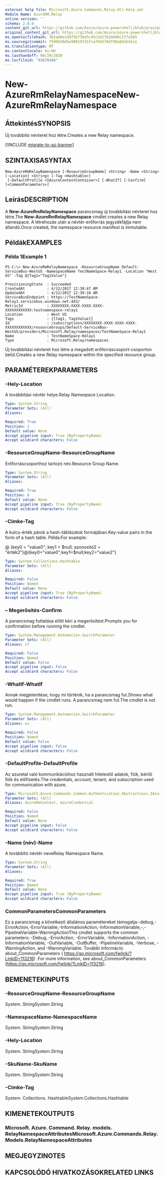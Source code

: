 ```yaml
---
external help file: Microsoft.Azure.Commands.Relay.dll-Help.xml
Module Name: AzureRM.Relay
online version: ''
schema: 2.0.0
content_git_url: https://github.com/Azure/azure-powershell/blob/preview/src/ResourceManager/Relay/Commands.Relay/help/New-AzureRmRelayNamespace.md
original_content_git_url: https://github.com/Azure/azure-powershell/blob/preview/src/ResourceManager/Relay/Commands.Relay/help/New-AzureRmRelayNamespace.md
ms.openlocfilehash: 365a80e1ddf5673be5c45c5d17b24490c277a365
ms.sourcegitcommit: f599b50d5e980197d1fca769378df90a842b42a1
ms.translationtype: MT
ms.contentlocale: hu-HU
ms.lasthandoff: 08/20/2020
ms.locfileid: "93679346"
---
```

# <span data-ttu-id="26692-101">New-AzureRmRelayNamespace</span><span class="sxs-lookup"><span data-stu-id="26692-101">New-AzureRmRelayNamespace</span></span>

## <span data-ttu-id="26692-102">Áttekintés</span><span class="sxs-lookup"><span data-stu-id="26692-102">SYNOPSIS</span></span>
<span data-ttu-id="26692-103">Új továbbító névteret hoz létre.</span><span class="sxs-lookup"><span data-stu-id="26692-103">Creates a new Relay namespace.</span></span>

[!INCLUDE [migrate-to-az-banner](../../includes/migrate-to-az-banner.md)]

## <span data-ttu-id="26692-104">SZINTAXISA</span><span class="sxs-lookup"><span data-stu-id="26692-104">SYNTAX</span></span>

```
New-AzureRmRelayNamespace [-ResourceGroupName] <String> -Name <String> [-Location] <String> [-Tag <Hashtable>]
 [-DefaultProfile <IAzureContextContainer>] [-WhatIf] [-Confirm] [<CommonParameters>]
```

## <span data-ttu-id="26692-105">Leírás</span><span class="sxs-lookup"><span data-stu-id="26692-105">DESCRIPTION</span></span>
<span data-ttu-id="26692-106">A **New-AzureRmRelayNamespace** parancsmag új továbbítási névteret hoz létre.</span><span class="sxs-lookup"><span data-stu-id="26692-106">The **New-AzureRmRelayNamespace** cmdlet creates a new Relay namespace.</span></span> <span data-ttu-id="26692-107">A létrehozás után a névtér-erőforrás jegyzékfájlja nem állandó.</span><span class="sxs-lookup"><span data-stu-id="26692-107">Once created, the namespace resource manifest is immutable.</span></span>

## <span data-ttu-id="26692-108">Példák</span><span class="sxs-lookup"><span data-stu-id="26692-108">EXAMPLES</span></span>

### <span data-ttu-id="26692-109">Példa 1</span><span class="sxs-lookup"><span data-stu-id="26692-109">Example 1</span></span>
```
PS C:\> New-AzureRmRelayNamespace -ResourceGroupName Default-ServiceBus-WestUS -NamespaceName TestNameSpace-Relay1 -Location "West US" -Tag @{Tag1="Tag1Value"}

ProvisioningState  : Succeeded
CreatedAt          : 4/12/2017 12:38:47 AM
UpdatedAt          : 4/12/2017 12:39:10 AM
ServiceBusEndpoint : https://TestNameSpace-Relay1.servicebus.windows.net:443/
MetricId           : XXXXXXXX-XXXX-XXXX-XXXX-XXXXXXXXXXXX:testnamespace-relay1
Location           : West US
Tags               : {[tag1, Tag1Value]}
Id                 : /subscriptions/XXXXXXXX-XXXX-XXXX-XXXX-XXXXXXXXXXXX/resourceGroups/Default-ServiceBus-WestUS/providers/Microsoft.Relay/namespaces/TestNameSpace-Relay1
Name               : TestNameSpace-Relay1
Type               : Microsoft.Relay/namespaces
```

<span data-ttu-id="26692-110">Új továbbítási névteret hoz létre a megadott erőforráscsoport-csoporton belül.</span><span class="sxs-lookup"><span data-stu-id="26692-110">Creates a new Relay namespace within the specified resource group.</span></span>

## <span data-ttu-id="26692-111">PARAMÉTEREK</span><span class="sxs-lookup"><span data-stu-id="26692-111">PARAMETERS</span></span>

### <span data-ttu-id="26692-112">-Hely</span><span class="sxs-lookup"><span data-stu-id="26692-112">-Location</span></span>
<span data-ttu-id="26692-113">A továbbítási névtér helye.</span><span class="sxs-lookup"><span data-stu-id="26692-113">Relay Namespace Location.</span></span>

```yaml
Type: System.String
Parameter Sets: (All)
Aliases: 

Required: True
Position: 2
Default value: None
Accept pipeline input: True (ByPropertyName)
Accept wildcard characters: False
```

### <span data-ttu-id="26692-114">-ResourceGroupName</span><span class="sxs-lookup"><span data-stu-id="26692-114">-ResourceGroupName</span></span>
<span data-ttu-id="26692-115">Erőforráscsoporthoz tartozó név.</span><span class="sxs-lookup"><span data-stu-id="26692-115">Resource Group Name.</span></span>

```yaml
Type: System.String
Parameter Sets: (All)
Aliases: 

Required: True
Position: 0
Default value: None
Accept pipeline input: True (ByPropertyName)
Accept wildcard characters: False
```

### <span data-ttu-id="26692-116">-Címke</span><span class="sxs-lookup"><span data-stu-id="26692-116">-Tag</span></span>
<span data-ttu-id="26692-117">A kulcs-érték párok a hash-táblázatok formájában.</span><span class="sxs-lookup"><span data-stu-id="26692-117">Key-value pairs in the form of a hash table.</span></span> <span data-ttu-id="26692-118">Példa:</span><span class="sxs-lookup"><span data-stu-id="26692-118">For example:</span></span>

<span data-ttu-id="26692-119">@ {key0 = "value0"; key1 = $null; azonosító2 = "érték2"}</span><span class="sxs-lookup"><span data-stu-id="26692-119">@{key0="value0";key1=$null;key2="value2"}</span></span>

```yaml
Type: System.Collections.Hashtable
Parameter Sets: (All)
Aliases: 

Required: False
Position: Named
Default value: None
Accept pipeline input: True (ByPropertyName)
Accept wildcard characters: False
```

### <span data-ttu-id="26692-120">– Megerősítés</span><span class="sxs-lookup"><span data-stu-id="26692-120">-Confirm</span></span>
<span data-ttu-id="26692-121">A parancsmag futtatása előtt kéri a megerősítést.</span><span class="sxs-lookup"><span data-stu-id="26692-121">Prompts you for confirmation before running the cmdlet.</span></span>

```yaml
Type: System.Management.Automation.SwitchParameter
Parameter Sets: (All)
Aliases: cf

Required: False
Position: Named
Default value: False
Accept pipeline input: False
Accept wildcard characters: False
```

### <span data-ttu-id="26692-122">-WhatIf</span><span class="sxs-lookup"><span data-stu-id="26692-122">-WhatIf</span></span>
<span data-ttu-id="26692-123">Annak megjelenítése, hogy mi történik, ha a parancsmag fut.</span><span class="sxs-lookup"><span data-stu-id="26692-123">Shows what would happen if the cmdlet runs.</span></span>
<span data-ttu-id="26692-124">A parancsmag nem fut.</span><span class="sxs-lookup"><span data-stu-id="26692-124">The cmdlet is not run.</span></span>

```yaml
Type: System.Management.Automation.SwitchParameter
Parameter Sets: (All)
Aliases: wi

Required: False
Position: Named
Default value: False
Accept pipeline input: False
Accept wildcard characters: False
```

### <span data-ttu-id="26692-125">-DefaultProfile</span><span class="sxs-lookup"><span data-stu-id="26692-125">-DefaultProfile</span></span>
<span data-ttu-id="26692-126">Az azuretal való kommunikációhoz használt hitelesítő adatok, fiók, bérlői fiók és előfizetés.</span><span class="sxs-lookup"><span data-stu-id="26692-126">The credentials, account, tenant, and subscription used for communication with azure.</span></span>

```yaml
Type: Microsoft.Azure.Commands.Common.Authentication.Abstractions.IAzureContextContainer
Parameter Sets: (All)
Aliases: AzureRmContext, AzureCredential

Required: False
Position: Named
Default value: None
Accept pipeline input: False
Accept wildcard characters: False
```

### <span data-ttu-id="26692-127">-Name (név)</span><span class="sxs-lookup"><span data-stu-id="26692-127">-Name</span></span>
<span data-ttu-id="26692-128">A továbbító névtér neve</span><span class="sxs-lookup"><span data-stu-id="26692-128">Relay Namespace Name.</span></span>

```yaml
Type: System.String
Parameter Sets: (All)
Aliases: 

Required: True
Position: Named
Default value: None
Accept pipeline input: True (ByPropertyName)
Accept wildcard characters: False
```

### <span data-ttu-id="26692-129">CommonParameters</span><span class="sxs-lookup"><span data-stu-id="26692-129">CommonParameters</span></span>
<span data-ttu-id="26692-130">Ez a parancsmag a következő általános paramétereket támogatja:-debug,-ErrorAction,-ErrorVariable,-InformationAction,-InformationVariable,-,-PipelineVariable-WarningAction</span><span class="sxs-lookup"><span data-stu-id="26692-130">This cmdlet supports the common parameters: -Debug, -ErrorAction, -ErrorVariable, -InformationAction, -InformationVariable, -OutVariable, -OutBuffer, -PipelineVariable, -Verbose, -WarningAction, and -WarningVariable.</span></span> <span data-ttu-id="26692-131">További információ: about_CommonParameters ( https://go.microsoft.com/fwlink/?LinkID=113216) .</span><span class="sxs-lookup"><span data-stu-id="26692-131">For more information, see about_CommonParameters (https://go.microsoft.com/fwlink/?LinkID=113216).</span></span>

## <span data-ttu-id="26692-132">BEMENETEK</span><span class="sxs-lookup"><span data-stu-id="26692-132">INPUTS</span></span>

### <span data-ttu-id="26692-133">-ResourceGroupName</span><span class="sxs-lookup"><span data-stu-id="26692-133">-ResourceGroupName</span></span>
 <span data-ttu-id="26692-134">System. String</span><span class="sxs-lookup"><span data-stu-id="26692-134">System.String</span></span>

### <span data-ttu-id="26692-135">-NamespaceName</span><span class="sxs-lookup"><span data-stu-id="26692-135">-NamespaceName</span></span>
 <span data-ttu-id="26692-136">System. String</span><span class="sxs-lookup"><span data-stu-id="26692-136">System.String</span></span>

### <span data-ttu-id="26692-137">-Hely</span><span class="sxs-lookup"><span data-stu-id="26692-137">-Location</span></span>
 <span data-ttu-id="26692-138">System. String</span><span class="sxs-lookup"><span data-stu-id="26692-138">System.String</span></span>

### <span data-ttu-id="26692-139">-SkuName</span><span class="sxs-lookup"><span data-stu-id="26692-139">-SkuName</span></span>
 <span data-ttu-id="26692-140">System. String</span><span class="sxs-lookup"><span data-stu-id="26692-140">System.String</span></span>

### <span data-ttu-id="26692-141">-Címke</span><span class="sxs-lookup"><span data-stu-id="26692-141">-Tag</span></span>
 <span data-ttu-id="26692-142">System. Collections. Hashtable</span><span class="sxs-lookup"><span data-stu-id="26692-142">System.Collections.Hashtable</span></span>

## <span data-ttu-id="26692-143">KIMENETEK</span><span class="sxs-lookup"><span data-stu-id="26692-143">OUTPUTS</span></span>

### <span data-ttu-id="26692-144">Microsoft. Azure. Command. Relay. models. RelayNamespaceAttributes</span><span class="sxs-lookup"><span data-stu-id="26692-144">Microsoft.Azure.Commands.Relay.Models.RelayNamespaceAttributes</span></span>

## <span data-ttu-id="26692-145">MEGJEGYZI</span><span class="sxs-lookup"><span data-stu-id="26692-145">NOTES</span></span>

## <span data-ttu-id="26692-146">KAPCSOLÓDÓ HIVATKOZÁSOK</span><span class="sxs-lookup"><span data-stu-id="26692-146">RELATED LINKS</span></span>

